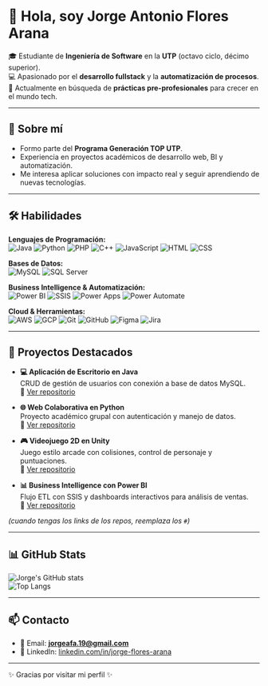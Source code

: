 # 👋 Hola, soy Jorge Antonio Flores Arana  

🎓 Estudiante de **Ingeniería de Software** en la **UTP** (octavo ciclo, décimo superior).  
💻 Apasionado por el **desarrollo fullstack** y la **automatización de procesos**.  
🚀 Actualmente en búsqueda de **prácticas pre-profesionales** para crecer en el mundo tech.  

---

## 📌 Sobre mí  
- Formo parte del **Programa Generación TOP UTP**.  
- Experiencia en proyectos académicos de desarrollo web, BI y automatización.  
- Me interesa aplicar soluciones con impacto real y seguir aprendiendo de nuevas tecnologías.  

---

## 🛠️ Habilidades  

**Lenguajes de Programación:**  
![Java](https://img.shields.io/badge/Java-ED8B00?style=for-the-badge&logo=java&logoColor=white)
![Python](https://img.shields.io/badge/Python-3776AB?style=for-the-badge&logo=python&logoColor=white)
![PHP](https://img.shields.io/badge/PHP-777BB4?style=for-the-badge&logo=php&logoColor=white)
![C++](https://img.shields.io/badge/C++-00599C?style=for-the-badge&logo=cplusplus&logoColor=white)
![JavaScript](https://img.shields.io/badge/JavaScript-F7DF1E?style=for-the-badge&logo=javascript&logoColor=black)
![HTML](https://img.shields.io/badge/HTML5-E34F26?style=for-the-badge&logo=html5&logoColor=white)
![CSS](https://img.shields.io/badge/CSS3-1572B6?style=for-the-badge&logo=css3&logoColor=white)

**Bases de Datos:**  
![MySQL](https://img.shields.io/badge/MySQL-4479A1?style=for-the-badge&logo=mysql&logoColor=white)
![SQL Server](https://img.shields.io/badge/SQL%20Server-CC2927?style=for-the-badge&logo=microsoftsqlserver&logoColor=white)

**Business Intelligence & Automatización:**  
![Power BI](https://img.shields.io/badge/Power%20BI-F2C811?style=for-the-badge&logo=powerbi&logoColor=black)
![SSIS](https://img.shields.io/badge/SSIS-0078D4?style=for-the-badge&logo=microsoft&logoColor=white)
![Power Apps](https://img.shields.io/badge/Power%20Apps-742774?style=for-the-badge&logo=powerapps&logoColor=white)
![Power Automate](https://img.shields.io/badge/Power%20Automate-0066FF?style=for-the-badge&logo=powerautomate&logoColor=white)

**Cloud & Herramientas:**  
![AWS](https://img.shields.io/badge/AWS-232F3E?style=for-the-badge&logo=amazonaws&logoColor=white)
![GCP](https://img.shields.io/badge/Google%20Cloud-4285F4?style=for-the-badge&logo=googlecloud&logoColor=white)
![Git](https://img.shields.io/badge/Git-F05032?style=for-the-badge&logo=git&logoColor=white)
![GitHub](https://img.shields.io/badge/GitHub-181717?style=for-the-badge&logo=github&logoColor=white)
![Figma](https://img.shields.io/badge/Figma-F24E1E?style=for-the-badge&logo=figma&logoColor=white)
![Jira](https://img.shields.io/badge/Jira-0052CC?style=for-the-badge&logo=jira&logoColor=white)

---

## 🚀 Proyectos Destacados  

- **💻 Aplicación de Escritorio en Java**  
  CRUD de gestión de usuarios con conexión a base de datos MySQL.  
  🔗 [Ver repositorio](#)

- **🌐 Web Colaborativa en Python**  
  Proyecto académico grupal con autenticación y manejo de datos.  
  🔗 [Ver repositorio](#)

- **🎮 Videojuego 2D en Unity**  
  Juego estilo arcade con colisiones, control de personaje y puntuaciones.  
  🔗 [Ver repositorio](#)

- **📊 Business Intelligence con Power BI**  
  Flujo ETL con SSIS y dashboards interactivos para análisis de ventas.  
  🔗 [Ver repositorio](#)

*(cuando tengas los links de los repos, reemplaza los `#`)*  

---

## 📊 GitHub Stats  

![Jorge's GitHub stats](https://github-readme-stats.vercel.app/api?username=Jorge-is&show_icons=true&theme=tokyonight)  
![Top Langs](https://github-readme-stats.vercel.app/api/top-langs/?username=Jorge-is&layout=compact&theme=tokyonight)

---

## 📫 Contacto  

- 📧 Email: **jorgeafa.19@gmail.com**  
- 💼 LinkedIn: [linkedin.com/in/jorge-flores-arana](https://linkedin.com/in/jorge-flores-arana)  

---
✨ Gracias por visitar mi perfil ✨
